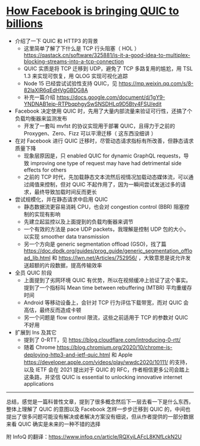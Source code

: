 # [How Facebook is bringing QUIC to billions](https://engineering.fb.com/2020/10/21/networking-traffic/how-facebook-is-bringing-quic-to-billions/)

- 介绍了一下 QUIC 和 HTTP3 的背景
    - 这里简单了解了下什么是 TCP 行头阻塞（ HOL ）https://qastack.cn/software/325881/is-it-a-good-idea-to-multiplex-blocking-streams-into-a-tcp-connection
    - QUIC 实质是将 TCP 迁移到 UDP，避免了 TCP 多路复用的尴尬，用 TSL 1.3 来实现可恢复，用 QLOG 实现可视化追踪
    - Node 15 已经尝试试验性支持 QUIC，见 https://mp.weixin.qq.com/s/8-82IaXIR6qEdHVgGBDG8A
    - 补充一篇介绍 https://docs.google.com/document/d/1gY9-YNDNAB1eip-RTPbqphgySwSNSDHLq9D5Bty4FSU/edit
- Facebook 决定使用 QUIC 时，先用了大量内部流量来验证可行性，还搞了个负载均衡器来监测发布
    - 开发了一套叫 mvfst 的协议实现用于部署 QUIC，且得力于之前的 Proxygen、Zero、Fizz 可以平滑迁移（ 这东西没细讲 ）
- 在对 Facebook 进行 QUIC 迁移时，尽管动态请求指标有所改善，但静态请求质量下降
    - 现象层原因是，只 enabled QUIC for dynamic GraphQL requests，导致 improving one type of request may have had detrimental side effects for others
    - 之前的 TCP 时代，先加载静态文本流然后视情况加载动态媒体流，可以通过阈值来控制，但对 QUIC 不起作用了，因为一瞬间尝试发送过多的请求，最终导致加载时间反而更长
- 尝试规模化，并在静态请求中启用 QUIC
    - 静态数据流更容易消耗 CPU，也会对 congestion control (BBR) 阻塞控制的实现有影响
    - 先建立起监控以及上面提到的负载均衡器来调节
    - 一个有效的方法是 pace UDP packets，我理解是控制 UDP 包的大小，以实现 smoother data transmission
    - 另一个方向是 generic segmentation offload (GSO)，找了篇 https://doc.dpdk.org/guides/prog_guide/generic_segmentation_offload_lib.html 和 https://lwn.net/Articles/752956/ ，大致意思是说允许发送超额的片段数据，提高传输效率
- 全员 QUIC 阶段
    - 上面提到了劣网环境 QUIC 有优势，所以在视频缓冲上验证了这个事实。提到了一个指标叫 Mean time between rebuffering (MTBR) 平均重缓存时间
    - Android 等移动设备上，会针对 TCP 行为评估下载带宽，而对 QUIC 会高估，最终反而造成卡顿
    - 另一个问题是 flow control 限流，这些之前适用于 TCP 的参数对 QUIC 不好用
- 扩展到 Ins 及其它
    - 提到了 0-RTT，见 https://blog.cloudflare.com/introducing-0-rtt/
    - 随着 Chrome https://blog.chromium.org/2020/10/chrome-is-deploying-http3-and-ietf-quic.html 和 Apple https://developer.apple.com/videos/play/wwdc2020/10111/ 的支持，以及 IETF 会在 2021 提出对于 QUIC 的 RFC，作者相信更多公司会踏上这条路，并坚信 QUIC is essential to unlocking innovative internet applications

---

总结，感觉是一篇科普性文章，提到了很多概念然后下一层去看一下是什么东西，整体上理解了 QUIC 的意图以及 Facebook 怎样一步步迁移到 QUIC 的，中间也提出了很多问题可能没有解决或者解决方案没有细说，但从作者提供的一部分数据来看 QUIC 确实是未来的一种不错的选择

附 InfoQ 的翻译：https://www.infoq.cn/article/RQXyiLAFcL8KNfLckN2U

